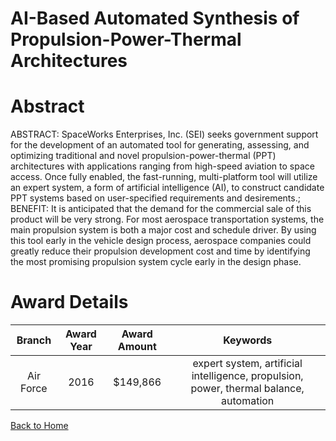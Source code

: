 
AI-Based Automated Synthesis of Propulsion-Power-Thermal Architectures
======================================================================

# Abstract


ABSTRACT: SpaceWorks Enterprises, Inc. (SEI) seeks government support for the development of an automated tool for generating, assessing, and optimizing traditional and novel propulsion-power-thermal (PPT) architectures with applications ranging from high-speed aviation to space access. Once fully enabled, the fast-running, multi-platform tool will utilize an expert system, a form of artificial intelligence (AI), to construct candidate PPT systems based on user-specified requirements and desirements.; BENEFIT: It is anticipated that the demand for the commercial sale of this product will be very strong. For most aerospace transportation systems, the main propulsion system is both a major cost and schedule driver. By using this tool early in the vehicle design process, aerospace companies could greatly reduce their propulsion development cost and time by identifying the most promising propulsion system cycle early in the design phase.  

# Award Details

|Branch|Award Year|Award Amount|Keywords|
| :---: | :---: | :---: | :---: |
|Air Force|2016|$149,866|expert system, artificial intelligence, propulsion, power, thermal balance, automation|
  
  


[Back to Home](https://github.com/chrischow/dod_sbir_awards#1378)